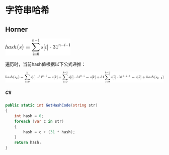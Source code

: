 # 字符串哈希

## Horner

![hash(s) = \sum_{i=0}^{n-1}s[i]\cdot 31^{n-i-1}](1.gif)

遍历时，当前hash值根据以下公式递推：

![hash(s_k) = \sum_{i=0}^{k}s[i] \cdot 31^{k-i} &= s[k] + \sum_{i=0}^{k-1}s[i] \cdot 31^{k-i} = s[k] + 31\sum_{i=0}^{k-1}s[i] \cdot 31^{k-i-1} = s[k] + hash(s_{k-1})](2.gif)

##### C#
``` C#
public static int GetHashCode(string str)
{
    int hash = 0;
    foreach (var c in str)
    {
        hash = c + (31 * hash);
    }
    return hash;
}
```